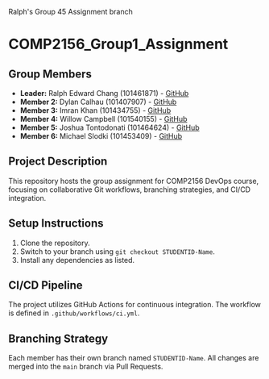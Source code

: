 Ralph's Group 45 Assignment branch
# COMP2156_Group1_Assignment
## Group Members
- **Leader:** Ralph Edward Chang (101461871) - [GitHub](https://github.com/theredchang)
- **Member 2:** Dylan Calhau (101407907) - [GitHub](https://github.com/Dylanthejugg)
- **Member 3:** Imran Khan (101434755) - [GitHub](https://github.com/CrownlessHunter)
- **Member 4:** Willow Campbell (101540155) - [GitHub](https://github.com/willowcampbell)
- **Member 5:** Joshua Tontodonati (101464624) - [GitHub](https://github.com/101464624)
- **Member 6:** Michael Slodki (101453409) - [GitHub](https://github.com/metalfingers42)
## Project Description
This repository hosts the group assignment for COMP2156 DevOps course, focusing on
collaborative Git workflows, branching strategies, and CI/CD integration.
## Setup Instructions
1. Clone the repository.
2. Switch to your branch using `git checkout STUDENTID-Name`.
3. Install any dependencies as listed.
## CI/CD Pipeline
The project utilizes GitHub Actions for continuous integration. The workflow is defined
in `.github/workflows/ci.yml`.
## Branching Strategy
Each member has their own branch named `STUDENTID-Name`. All changes are
merged into the `main` branch via Pull Requests.